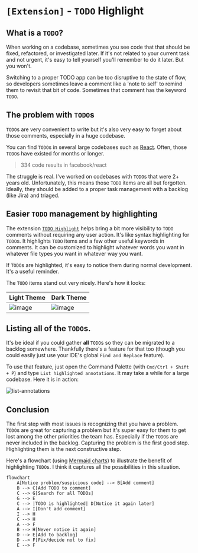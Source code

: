 # `[Extension]` - `TODO` Highlight

## What is a `TODO`?

When working on a codebase, sometimes you see code that that should be fixed, refactored, or investigated later. If it's not related to your current task and not urgent, it's easy to tell yourself you'll remember to do it later. But you won't.

Switching to a proper TODO app can be too disruptive to the state of flow, so developers sometimes leave a comment like a 'note to self' to remind them to revisit that bit of code. Sometimes that comment has the keyword `TODO`.

## The problem with `TODO`s

`TODO`s are very convenient to write but it's also very easy to forget about those comments, especially in a huge codebase.

You can find `TODO`s in several large codebases such as [React](https://github.com/facebook/react/search?q=TODO). Often, those `TODO`s have existed for months or longer.

> 334 code results in facebook/react

The struggle is real. I've worked on codebases with `TODO`s that were 2+ years old. Unfortunately, this means those `TODO` items are all but forgotten. Ideally, they should be added to a proper task management with a backlog (like Jira) and triaged.

## Easier `TODO` management by highlighting

The extension [`TODO Highlight`](https://marketplace.visualstudio.com/items?itemName=wayou.vscode-todo-highlight) helps bring a bit more visibility to `TODO` comments without requiring any user action. It's like syntax highlighting for `TODO`s. It highlights `TODO` items and a few other useful keywords in comments. It can be customized to highlight whatever words you want in whatever file types you want in whatever way you want.

If `TODO`s are highlighted, it's easy to notice them during normal development. It's a useful reminder.

The `TODO` items stand out very nicely. Here's how it looks:

| Light Theme                                                                                                     | Dark Theme                                                                                                      |
| --------------------------------------------------------------------------------------------------------------- | --------------------------------------------------------------------------------------------------------------- |
| ![image](https://user-images.githubusercontent.com/24983797/177030713-6e1d1ff5-afcd-4a1d-af9c-996fcbc16147.png) | ![image](https://user-images.githubusercontent.com/24983797/177030705-a06dc7c1-3254-48cc-ac62-f4f05ebe378b.png) |

## Listing all of the `TODO`s.

It's be ideal if you could gather **all** `TODO`s so they can be migrated to a backlog somewhere. Thankfully there's a feature for that too (though you could easily just use your IDE's global `Find and Replace` feature).

To use that feature, just open the Command Palette (with `Cmd/Ctrl + Shift + P`) and type `List highlighted annotations`. It may take a while for a large codebase. Here it is in action:

![list-annotations](https://user-images.githubusercontent.com/24983797/177038169-effa6a67-fbff-473d-87b9-75ed3b734507.gif)

## Conclusion

The first step with most issues is recognizing that you have a problem. `TODO`s are great for capturing a problem but it's super easy for them to get lost among the other priorities the team has. Especially if the `TODO`s are never included in the backlog. Capturing the problem is the first good step. Highlighting them is the next constructive step.

Here's a flowchart (using [Mermaid charts](../markdown/mermaid-charts-in-github.md)) to illustrate the benefit of highlighting `TODO`s. I think it captures all the possibilities in this situation.

```mermaid
flowchart
    A[Notice problem/suspicious code] --> B[Add comment]
    B --> C[Add TODO to comment]
    C --> G[Search for all TODOs]
    G --> E
    C --> |TODO is highlighted| D[Notice it again later]
    A --> I[Don't add comment]
    I --> H
    C --> H
    A --> F
    B --> H[Never notice it again]
    D --> E[Add to backlog]
    D --> F[Fix/decide not to fix]
    E --> F
```
